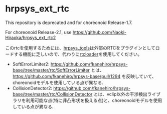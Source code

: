 # hrpsys_ext_rtc

This repository is deprecated and for choreonoid Release-1.7.

For choreonoid Release-2.1, use https://github.com/Naoki-Hiraoka/hrpsys_ext_rtc2

このrtcを使用するためには、[hrpsys_tools](http://wiki.ros.org/hrpsys_tools)は外部のRTCをプラグインとしてロードする機能に乏しいので、代わりに[rtcloader](https://github.com/Naoki-Hiraoka/rtcloader)を使用してください。

- SoftErrorLimiter2: https://github.com/fkanehiro/hrpsys-base/tree/master/rtc/SoftErrorLimiter とは、https://github.com/fkanehiro/hrpsys-base/pull/1294 を反映していて、choreonoidモデルを使用している点が異なる.
- CollisionDetector2: https://github.com/fkanehiro/hrpsys-base/tree/master/rtc/CollisionDetector とは、vclip以外の干渉検出ライブラリを利用可能な点(特に非凸形状を扱える点)と、choreonoidモデルを使用している点が異なる.